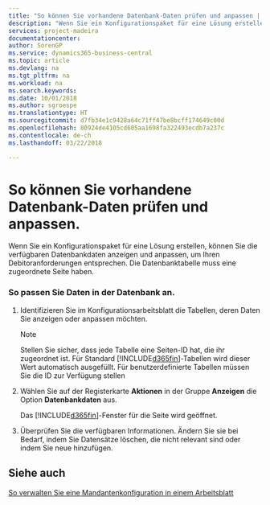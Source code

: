 ```yaml
---
title: "So können Sie vorhandene Datenbank-Daten prüfen und anpassen | Microsoft Docs"
description: "Wenn Sie ein Konfigurationspaket für eine Lösung erstellen, können Sie die verfügbaren Datenbankdaten anzeigen und anpassen, um Ihren Debitoranforderungen entsprechen. Die Datenbanktabelle muss eine zugeordnete Seite haben."
services: project-madeira
documentationcenter: 
author: SorenGP
ms.service: dynamics365-business-central
ms.topic: article
ms.devlang: na
ms.tgt_pltfrm: na
ms.workload: na
ms.search.keywords: 
ms.date: 10/01/2018
ms.author: sgroespe
ms.translationtype: HT
ms.sourcegitcommit: d7fb34e1c9428a64c71ff47be8bcff174649c00d
ms.openlocfilehash: 80924de4105cd605aa1698fa322493ecdb7a237c
ms.contentlocale: de-ch
ms.lasthandoff: 03/22/2018

---
```

# <a name="review-and-customize-existing-database-data"></a>So können Sie vorhandene Datenbank-Daten prüfen und anpassen.
Wenn Sie ein Konfigurationspaket für eine Lösung erstellen, können Sie die verfügbaren Datenbankdaten anzeigen und anpassen, um Ihren Debitoranforderungen entsprechen. Die Datenbanktabelle muss eine zugeordnete Seite haben.  

### <a name="to-customize-data-in-the-database"></a>So passen Sie Daten in der Datenbank an.  

1.  Identifizieren Sie im Konfigurationsarbeitsblatt die Tabellen, deren Daten Sie anzeigen oder anpassen möchten.  

    > [!NOTE]  
    >  Stellen Sie sicher, dass jede Tabelle eine Seiten-ID hat, die ihr zugeordnet ist. Für Standard [!INCLUDE[d365fin](includes/d365fin_md.md)]-Tabellen wird dieser Wert automatisch ausgefüllt. Für benutzerdefinierte Tabellen müssen Sie die ID zur Verfügung stellen  

2.  Wählen Sie auf der Registerkarte **Aktionen** in der Gruppe **Anzeigen** die Option **Datenbankdaten** aus.  

     Das [!INCLUDE[d365fin](includes/d365fin_md.md)]-Fenster für die Seite wird geöffnet.  

3.  Überprüfen Sie die verfügbaren Informationen. Ändern Sie sie bei Bedarf, indem Sie Datensätze löschen, die nicht relevant sind oder indem Sie neue hinzufügen.  

## <a name="see-also"></a>Siehe auch  
 [So verwalten Sie eine Mandantenkonfiguration in einem Arbeitsblatt](admin-how-to-manage-company-configuration-in-a-worksheet.md)

